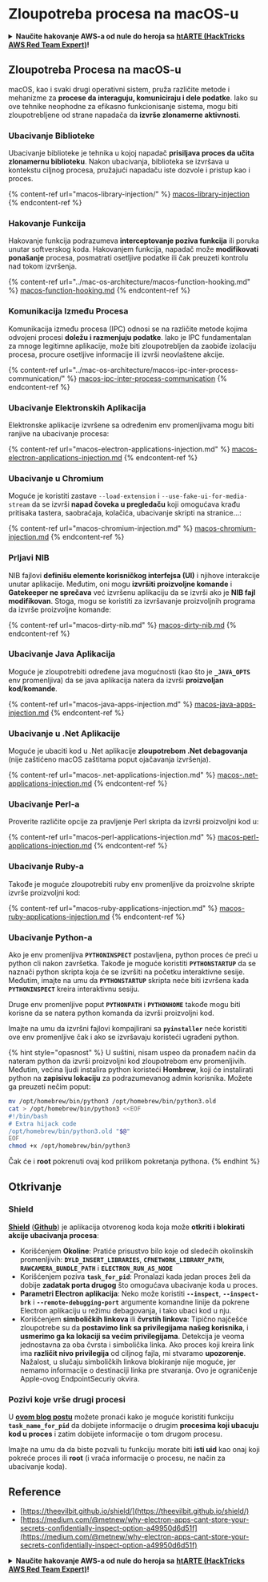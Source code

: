 # Zloupotreba procesa na macOS-u

<details>

<summary><strong>Naučite hakovanje AWS-a od nule do heroja sa</strong> <a href="https://training.hacktricks.xyz/courses/arte"><strong>htARTE (HackTricks AWS Red Team Expert)</strong></a><strong>!</strong></summary>

Drugi načini podrške HackTricks-u:

* Ako želite da vidite svoju **kompaniju reklamiranu na HackTricks-u** ili da **preuzmete HackTricks u PDF formatu** proverite [**PLANOVE ZA PRIJAVU**](https://github.com/sponsors/carlospolop)!
* Nabavite [**zvanični PEASS & HackTricks swag**](https://peass.creator-spring.com)
* Otkrijte [**Porodicu PEASS**](https://opensea.io/collection/the-peass-family), našu kolekciju ekskluzivnih [**NFT-ova**](https://opensea.io/collection/the-peass-family)
* **Pridružite se** 💬 [**Discord grupi**](https://discord.gg/hRep4RUj7f) ili [**telegram grupi**](https://t.me/peass) ili nas **pratite** na **Twitteru** 🐦 [**@carlospolopm**](https://twitter.com/hacktricks\_live)**.**
* **Podelite svoje hakovanje trikove slanjem PR-ova na** [**HackTricks**](https://github.com/carlospolop/hacktricks) i [**HackTricks Cloud**](https://github.com/carlospolop/hacktricks-cloud) github repozitorijume.

</details>

## Zloupotreba Procesa na macOS-u

macOS, kao i svaki drugi operativni sistem, pruža različite metode i mehanizme za **procese da interaguju, komuniciraju i dele podatke**. Iako su ove tehnike neophodne za efikasno funkcionisanje sistema, mogu biti zloupotrebljene od strane napadača da **izvrše zlonamerne aktivnosti**.

### Ubacivanje Biblioteke

Ubacivanje biblioteke je tehnika u kojoj napadač **prisiljava proces da učita zlonamernu biblioteku**. Nakon ubacivanja, biblioteka se izvršava u kontekstu ciljnog procesa, pružajući napadaču iste dozvole i pristup kao i proces.

{% content-ref url="macos-library-injection/" %}
[macos-library-injection](macos-library-injection/)
{% endcontent-ref %}

### Hakovanje Funkcija

Hakovanje funkcija podrazumeva **interceptovanje poziva funkcija** ili poruka unutar softverskog koda. Hakovanjem funkcija, napadač može **modifikovati ponašanje** procesa, posmatrati osetljive podatke ili čak preuzeti kontrolu nad tokom izvršenja.

{% content-ref url="../mac-os-architecture/macos-function-hooking.md" %}
[macos-function-hooking.md](../mac-os-architecture/macos-function-hooking.md)
{% endcontent-ref %}

### Komunikacija Između Procesa

Komunikacija između procesa (IPC) odnosi se na različite metode kojima odvojeni procesi **doležu i razmenjuju podatke**. Iako je IPC fundamentalan za mnoge legitimne aplikacije, može biti zloupotrebljen da zaobiđe izolaciju procesa, procure osetljive informacije ili izvrši neovlaštene akcije.

{% content-ref url="../mac-os-architecture/macos-ipc-inter-process-communication/" %}
[macos-ipc-inter-process-communication](../mac-os-architecture/macos-ipc-inter-process-communication/)
{% endcontent-ref %}

### Ubacivanje Elektronskih Aplikacija

Elektronske aplikacije izvršene sa određenim env promenljivama mogu biti ranjive na ubacivanje procesa:

{% content-ref url="macos-electron-applications-injection.md" %}
[macos-electron-applications-injection.md](macos-electron-applications-injection.md)
{% endcontent-ref %}

### Ubacivanje u Chromium

Moguće je koristiti zastave `--load-extension` i `--use-fake-ui-for-media-stream` da se izvrši **napad čoveka u pregledaču** koji omogućava krađu pritisaka tastera, saobraćaja, kolačića, ubacivanje skripti na stranice...:

{% content-ref url="macos-chromium-injection.md" %}
[macos-chromium-injection.md](macos-chromium-injection.md)
{% endcontent-ref %}

### Prljavi NIB

NIB fajlovi **definišu elemente korisničkog interfejsa (UI)** i njihove interakcije unutar aplikacije. Međutim, oni mogu **izvršiti proizvoljne komande** i **Gatekeeper ne sprečava** već izvršenu aplikaciju da se izvrši ako je **NIB fajl modifikovan**. Stoga, mogu se koristiti za izvršavanje proizvoljnih programa da izvrše proizvoljne komande:

{% content-ref url="macos-dirty-nib.md" %}
[macos-dirty-nib.md](macos-dirty-nib.md)
{% endcontent-ref %}

### Ubacivanje Java Aplikacija

Moguće je zloupotrebiti određene java mogućnosti (kao što je **`_JAVA_OPTS`** env promenljiva) da se java aplikacija natera da izvrši **proizvoljan kod/komande**.

{% content-ref url="macos-java-apps-injection.md" %}
[macos-java-apps-injection.md](macos-java-apps-injection.md)
{% endcontent-ref %}

### Ubacivanje u .Net Aplikacije

Moguće je ubaciti kod u .Net aplikacije **zloupotrebom .Net debagovanja** (nije zaštićeno macOS zaštitama poput ojačavanja izvršenja).

{% content-ref url="macos-.net-applications-injection.md" %}
[macos-.net-applications-injection.md](macos-.net-applications-injection.md)
{% endcontent-ref %}

### Ubacivanje Perl-a

Proverite različite opcije za pravljenje Perl skripta da izvrši proizvoljni kod u:

{% content-ref url="macos-perl-applications-injection.md" %}
[macos-perl-applications-injection.md](macos-perl-applications-injection.md)
{% endcontent-ref %}

### Ubacivanje Ruby-a

Takođe je moguće zloupotrebiti ruby env promenljive da proizvolne skripte izvrše proizvoljni kod:

{% content-ref url="macos-ruby-applications-injection.md" %}
[macos-ruby-applications-injection.md](macos-ruby-applications-injection.md)
{% endcontent-ref %}

### Ubacivanje Python-a

Ako je env promenljiva **`PYTHONINSPECT`** postavljena, python proces će preći u python cli nakon završetka. Takođe je moguće koristiti **`PYTHONSTARTUP`** da se naznači python skripta koja će se izvršiti na početku interaktivne sesije.\
Međutim, imajte na umu da **`PYTHONSTARTUP`** skripta neće biti izvršena kada **`PYTHONINSPECT`** kreira interaktivnu sesiju.

Druge env promenljive poput **`PYTHONPATH`** i **`PYTHONHOME`** takođe mogu biti korisne da se natera python komanda da izvrši proizvoljni kod.

Imajte na umu da izvršni fajlovi kompajlirani sa **`pyinstaller`** neće koristiti ove env promenljive čak i ako se izvršavaju koristeći ugrađeni python.

{% hint style="opasnost" %}
U suštini, nisam uspeo da pronađem način da nateram python da izvrši proizvoljni kod zloupotrebom env promenljivih.\
Međutim, većina ljudi instalira python koristeći **Hombrew**, koji će instalirati python na **zapisivu lokaciju** za podrazumevanog admin korisnika. Možete ga preuzeti nečim poput:
```bash
mv /opt/homebrew/bin/python3 /opt/homebrew/bin/python3.old
cat > /opt/homebrew/bin/python3 <<EOF
#!/bin/bash
# Extra hijack code
/opt/homebrew/bin/python3.old "$@"
EOF
chmod +x /opt/homebrew/bin/python3
```
Čak će i **root** pokrenuti ovaj kod prilikom pokretanja pythona.
{% endhint %}

## Otkrivanje

### Shield

[**Shield**](https://theevilbit.github.io/shield/) ([**Github**](https://github.com/theevilbit/Shield)) je aplikacija otvorenog koda koja može **otkriti i blokirati akcije ubacivanja procesa**:

* Korišćenjem **Okoline**: Pratiće prisustvo bilo koje od sledećih okolinskih promenljivih: **`DYLD_INSERT_LIBRARIES`**, **`CFNETWORK_LIBRARY_PATH`**, **`RAWCAMERA_BUNDLE_PATH`** i **`ELECTRON_RUN_AS_NODE`**
* Korišćenjem poziva **`task_for_pid`**: Pronalazi kada jedan proces želi da dobije **zadatak porta drugog** što omogućava ubacivanje koda u proces.
* **Parametri Electron aplikacija**: Neko može koristiti **`--inspect`**, **`--inspect-brk`** i **`--remote-debugging-port`** argumente komandne linije da pokrene Electron aplikaciju u režimu debagovanja, i tako ubaci kod u nju.
* Korišćenjem **simboličkih linkova** ili **čvrstih linkova**: Tipično najčešće zloupotrebe su da **postavimo link sa privilegijama našeg korisnika**, i **usmerimo ga ka lokaciji sa većim privilegijama**. Detekcija je veoma jednostavna za oba čvrsta i simbolička linka. Ako proces koji kreira link ima **različit nivo privilegija** od ciljnog fajla, mi stvaramo **upozorenje**. Nažalost, u slučaju simboličkih linkova blokiranje nije moguće, jer nemamo informacije o destinaciji linka pre stvaranja. Ovo je ograničenje Apple-ovog EndpointSecuriy okvira.

### Pozivi koje vrše drugi procesi

U [**ovom blog postu**](https://knight.sc/reverse%20engineering/2019/04/15/detecting-task-modifications.html) možete pronaći kako je moguće koristiti funkciju **`task_name_for_pid`** da dobijete informacije o drugim **procesima koji ubacuju kod u proces** i zatim dobijete informacije o tom drugom procesu.

Imajte na umu da da biste pozvali tu funkciju morate biti **isti uid** kao onaj koji pokreće proces ili **root** (i vraća informacije o procesu, ne način za ubacivanje koda).

## Reference

* [https://theevilbit.github.io/shield/](https://theevilbit.github.io/shield/)
* [https://medium.com/@metnew/why-electron-apps-cant-store-your-secrets-confidentially-inspect-option-a49950d6d51f](https://medium.com/@metnew/why-electron-apps-cant-store-your-secrets-confidentially-inspect-option-a49950d6d51f)

<details>

<summary><strong>Naučite hakovanje AWS-a od nule do heroja sa</strong> <a href="https://training.hacktricks.xyz/courses/arte"><strong>htARTE (HackTricks AWS Red Team Expert)</strong></a><strong>!</strong></summary>

Drugi načini podrške HackTricks-u:

* Ako želite da vidite **vašu kompaniju reklamiranu na HackTricks-u** ili **preuzmete HackTricks u PDF formatu** Proverite [**PLANOVE ZA PRIJAVU**](https://github.com/sponsors/carlospolop)!
* Nabavite [**zvanični PEASS & HackTricks swag**](https://peass.creator-spring.com)
* Otkrijte [**The PEASS Family**](https://opensea.io/collection/the-peass-family), našu kolekciju ekskluzivnih [**NFT-ova**](https://opensea.io/collection/the-peass-family)
* **Pridružite se** 💬 [**Discord grupi**](https://discord.gg/hRep4RUj7f) ili [**telegram grupi**](https://t.me/peass) ili nas **pratite** na **Twitteru** 🐦 [**@carlospolopm**](https://twitter.com/hacktricks\_live)**.**
* **Podelite svoje hakovanje trikove slanjem PR-ova na** [**HackTricks**](https://github.com/carlospolop/hacktricks) i [**HackTricks Cloud**](https://github.com/carlospolop/hacktricks-cloud) github repozitorijume.

</details>
